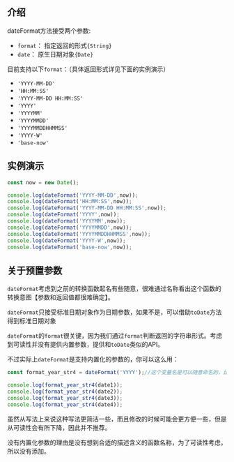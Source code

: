 
## 介绍
dateFormat方法接受两个参数:
- `format`： 指定返回的形式`{String}`
- `date`： 原生日期对象`{Date}`

目前支持以下`format`：（具体返回形式详见下面的实例演示）
- `'YYYY-MM-DD'`
- `'HH:MM:SS'`
- `'YYYY-MM-DD HH:MM:SS'`
- `'YYYY'`
- `'YYYYMM'`
- `'YYYYMMDD'`
- `'YYYYMMDDHHMMSS'`
- `'YYYY-W'`
- `'base-now'`

## 实例演示
<!--RunCode-->

```js
const now = new Date();

console.log(dateFormat('YYYY-MM-DD',now));
console.log(dateFormat('HH:MM:SS',now));
console.log(dateFormat('YYYY-MM-DD HH:MM:SS',now));
console.log(dateFormat('YYYY',now));
console.log(dateFormat('YYYYMM',now));
console.log(dateFormat('YYYYMMDD',now));
console.log(dateFormat('YYYYMMDDHHMMSS',now));
console.log(dateFormat('YYYY-W',now));
console.log(dateFormat('base-now',now));
```

<!--/RunCode-->

## 关于预置参数
`dateFormat`考虑到之前的转换函数起名有些随意，很难通过名称看出这个函数的转换意图【参数和返回值都很难确定】。

`dateFormat`只接受标准日期对象作为日期参数，如果不是，可以借助`toDate`方法得到标准日期对象

`dateFormat`的`format`很关键，因为我们通过`format`判断返回的字符串形式。考虑到可读性并没有提供内置参数，提供和`toDate`类似的API。

不过实际上`dateFormat`是支持内置化的参数的，你可以这么用：
```js
const format_year_str4 = dateFormat('YYYY');//这个变量名是可以随意命名的，比如format_year_str4

console.log(format_year_str4(date1));
console.log(format_year_str4(date2));
console.log(format_year_str4(date3));
console.log(format_year_str4(date4));
```
虽然从写法上来说这种写法更简洁一些，而且修改的时候可能会更方便一些，但是从可读性会有所下降，因此并不推荐。

没有内置化参数的理由是没有想到合适的描述含义的函数名称，为了可读性考虑，所以没有添加。